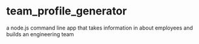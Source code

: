 # team_profile_generator
a node.js command line app that takes information in about employees and builds an engineering team

